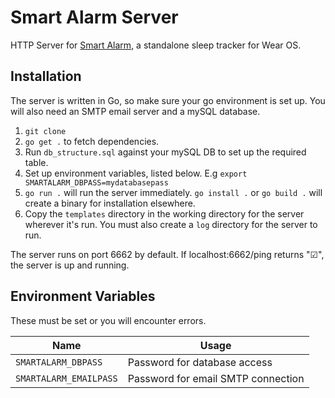 # Smart Alarm Server
HTTP Server for [Smart Alarm](https://www.github.com/fridgecow/smartalarm), a standalone sleep tracker for Wear OS.

## Installation

The server is written in Go, so make sure your go environment is set up. You will also need an SMTP email server and a mySQL database.

1. `git clone`
2. `go get .` to fetch dependencies.
3. Run `db_structure.sql` against your mySQL DB to set up the required table.
4. Set up environment variables, listed below. E.g `export SMARTALARM_DBPASS=mydatabasepass`
5. `go run .` will run the server immediately. `go install .` or `go build .` will create a binary for installation elsewhere.
6. Copy the `templates` directory in the working directory for the server wherever it's run. You must also create a `log` directory for the server to run.

The server runs on port 6662 by default. If localhost:6662/ping returns "☑", the server is up and running.

## Environment Variables

These must be set or you will encounter errors.

| Name                 | Usage                              |
|----------------------|------------------------------------|
|`SMARTALARM_DBPASS`   | Password for database access       |
|`SMARTALARM_EMAILPASS`| Password for email SMTP connection |
